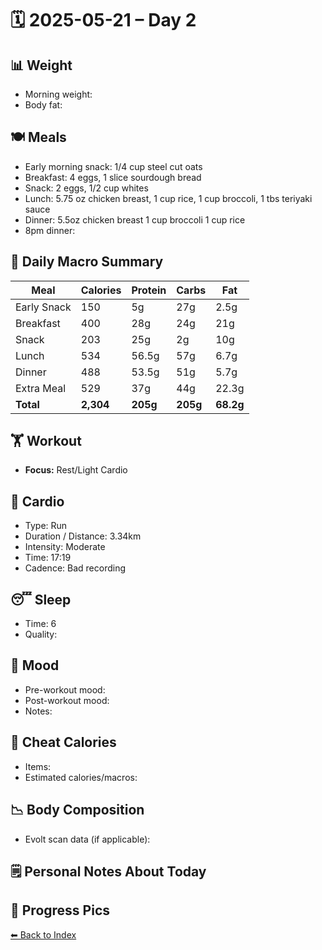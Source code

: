 # 🗓️ 2025-05-21 – Day 2
## 📊 Weight
- Morning weight: 
- Body fat: 

## 🍽️ Meals
- Early morning snack: 1/4 cup steel cut oats
- Breakfast: 4 eggs, 1 slice sourdough bread
- Snack: 2 eggs, 1/2 cup whites
- Lunch: 5.75 oz chicken breast, 1 cup rice, 1 cup broccoli, 1 tbs teriyaki sauce
- Dinner: 5.5oz chicken breast 1 cup broccoli 1 cup rice
- 8pm dinner:
## 🔢 Daily Macro Summary

| Meal        | Calories  | Protein  | Carbs    | Fat       |
| ----------- | --------- | -------- | -------- | --------- |
| Early Snack | 150       | 5g       | 27g      | 2.5g      |
| Breakfast   | 400       | 28g      | 24g      | 21g       |
| Snack       | 203       | 25g      | 2g       | 10g       |
| Lunch       | 534       | 56.5g    | 57g      | 6.7g      |
| Dinner      | 488       | 53.5g    | 51g      | 5.7g      |
| Extra Meal  | 529       | 37g      | 44g      | 22.3g     |
| **Total**   | **2,304** | **205g** | **205g** | **68.2g** |


## 🏋️ Workout
- **Focus:** Rest/Light Cardio

## 🏃 Cardio
- Type: Run
- Duration / Distance: 3.34km
- Intensity: Moderate
- Time: 17:19
- Cadence: Bad recording

## 😴 Sleep
- Time: 6
- Quality: 

## 🧠 Mood
- Pre-workout mood: 
- Post-workout mood: 
- Notes: 

## 🍫 Cheat Calories
- Items: 
- Estimated calories/macros: 

## 📉 Body Composition
- Evolt scan data (if applicable): 

## 🗒️ Personal Notes About Today
 
## 📸 Progress Pics


[⬅ Back to Index](index.md)
